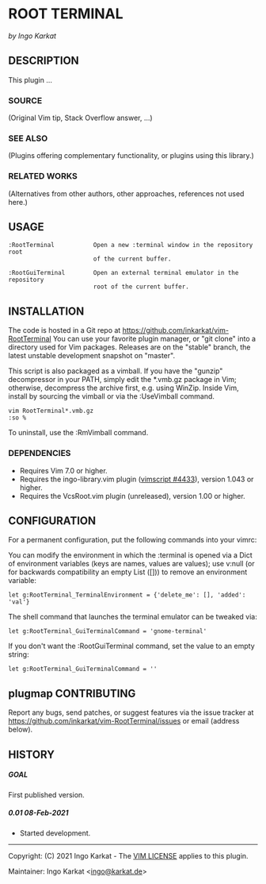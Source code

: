 ROOT TERMINAL
===============================================================================
_by Ingo Karkat_

DESCRIPTION
------------------------------------------------------------------------------

This plugin ...

### SOURCE
(Original Vim tip, Stack Overflow answer, ...)

### SEE ALSO
(Plugins offering complementary functionality, or plugins using this library.)

### RELATED WORKS
(Alternatives from other authors, other approaches, references not used here.)

USAGE
------------------------------------------------------------------------------

    :RootTerminal           Open a new :terminal window in the repository root
                            of the current buffer.

    :RootGuiTerminal        Open an external terminal emulator in the repository
                            root of the current buffer.

INSTALLATION
------------------------------------------------------------------------------

The code is hosted in a Git repo at
    https://github.com/inkarkat/vim-RootTerminal
You can use your favorite plugin manager, or "git clone" into a directory used
for Vim packages. Releases are on the "stable" branch, the latest unstable
development snapshot on "master".

This script is also packaged as a vimball. If you have the "gunzip"
decompressor in your PATH, simply edit the \*.vmb.gz package in Vim; otherwise,
decompress the archive first, e.g. using WinZip. Inside Vim, install by
sourcing the vimball or via the :UseVimball command.

    vim RootTerminal*.vmb.gz
    :so %

To uninstall, use the :RmVimball command.

### DEPENDENCIES

- Requires Vim 7.0 or higher.
- Requires the ingo-library.vim plugin ([vimscript #4433](http://www.vim.org/scripts/script.php?script_id=4433)), version 1.043 or
  higher.
- Requires the VcsRoot.vim plugin (unreleased), version 1.00 or
  higher.

CONFIGURATION
------------------------------------------------------------------------------

For a permanent configuration, put the following commands into your vimrc:

You can modify the environment in which the :terminal is opened via a Dict
of environment variables (keys are names, values are values); use v:null (or
for backwards compatibility an empty List ([])) to remove an environment
variable:

    let g:RootTerminal_TerminalEnvironment = {'delete_me': [], 'added': 'val'}

The shell command that launches the terminal emulator can be tweaked via:

    let g:RootTerminal_GuiTerminalCommand = 'gnome-terminal'

If you don't want the :RootGuiTerminal command, set the value to an empty
string:

    let g:RootTerminal_GuiTerminalCommand = ''

plugmap
CONTRIBUTING
------------------------------------------------------------------------------

Report any bugs, send patches, or suggest features via the issue tracker at
https://github.com/inkarkat/vim-RootTerminal/issues or email (address below).

HISTORY
------------------------------------------------------------------------------

##### GOAL
First published version.

##### 0.01    08-Feb-2021
- Started development.

------------------------------------------------------------------------------
Copyright: (C) 2021 Ingo Karkat -
The [VIM LICENSE](http://vimdoc.sourceforge.net/htmldoc/uganda.html#license) applies to this plugin.

Maintainer:     Ingo Karkat &lt;ingo@karkat.de&gt;
